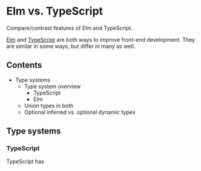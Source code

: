 # Elm vs. TypeScript

Compare/contrast features of Elm and TypeScript.

[Elm](http://elm-lang.org/) and [TypeScript](https://www.typescriptlang.org/) are both ways to improve front-end development. They are similar in some ways, but differ in many as well.

## Contents

* Type systems
    * Type system overview
        * TypeScript
        * Elm
    * Union types in both
    * Optional inferred vs. optional dynamic types

## Type systems

### TypeScript

TypeScript has 
